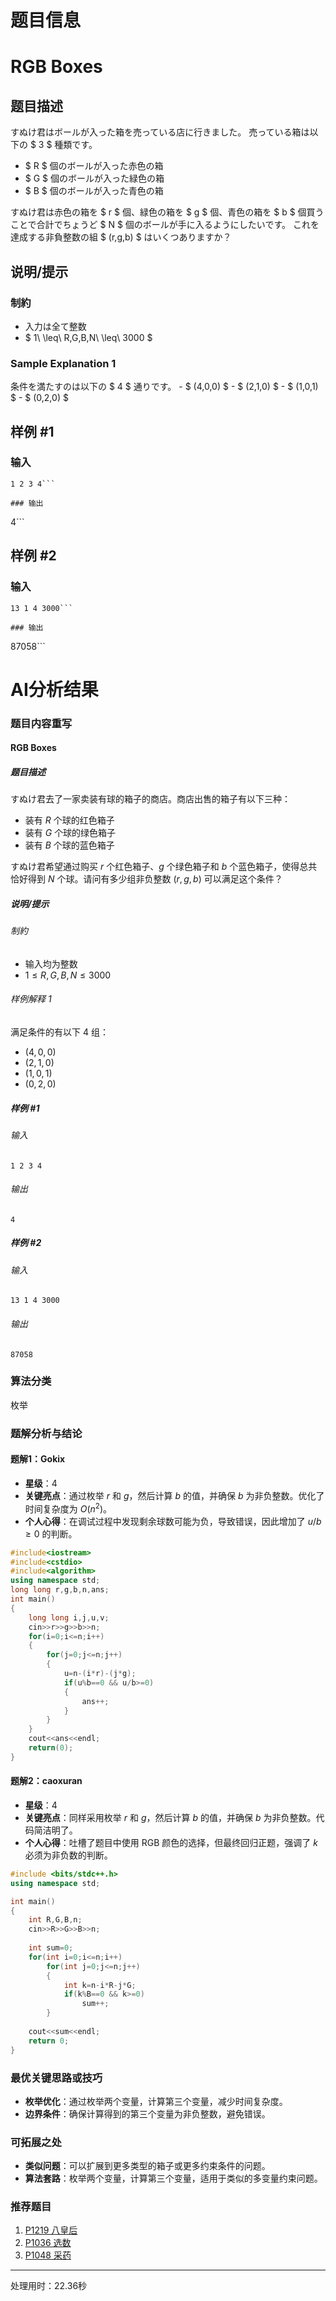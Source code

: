 # 题目信息

# RGB Boxes

## 题目描述

[problemUrl]: https://atcoder.jp/contests/diverta2019/tasks/diverta2019_b

すぬけ君はボールが入った箱を売っている店に行きました。 売っている箱は以下の $ 3 $ 種類です。

- $ R $ 個のボールが入った赤色の箱
- $ G $ 個のボールが入った緑色の箱
- $ B $ 個のボールが入った青色の箱

すぬけ君は赤色の箱を $ r $ 個、緑色の箱を $ g $ 個、青色の箱を $ b $ 個買うことで合計でちょうど $ N $ 個のボールが手に入るようにしたいです。 これを達成する非負整数の組 $ (r,g,b) $ はいくつありますか？

## 说明/提示

### 制約

- 入力は全て整数
- $ 1\ \leq\ R,G,B,N\ \leq\ 3000 $

### Sample Explanation 1

条件を満たすのは以下の $ 4 $ 通りです。 - $ (4,0,0) $ - $ (2,1,0) $ - $ (1,0,1) $ - $ (0,2,0) $

## 样例 #1

### 输入

```
1 2 3 4```

### 输出

```
4```

## 样例 #2

### 输入

```
13 1 4 3000```

### 输出

```
87058```

# AI分析结果

### 题目内容重写

#### RGB Boxes

##### 题目描述

すぬけ君去了一家卖装有球的箱子的商店。商店出售的箱子有以下三种：

- 装有 $R$ 个球的红色箱子
- 装有 $G$ 个球的绿色箱子
- 装有 $B$ 个球的蓝色箱子

すぬけ君希望通过购买 $r$ 个红色箱子、$g$ 个绿色箱子和 $b$ 个蓝色箱子，使得总共恰好得到 $N$ 个球。请问有多少组非负整数 $(r,g,b)$ 可以满足这个条件？

##### 说明/提示

###### 制約

- 输入均为整数
- $1 \leq R,G,B,N \leq 3000$

###### 样例解释 1

满足条件的有以下 $4$ 组：
- $(4,0,0)$
- $(2,1,0)$
- $(1,0,1)$
- $(0,2,0)$

##### 样例 #1

###### 输入

```
1 2 3 4
```

###### 输出

```
4
```

##### 样例 #2

###### 输入

```
13 1 4 3000
```

###### 输出

```
87058
```

### 算法分类
枚举

### 题解分析与结论

#### 题解1：Gokix
- **星级**：4
- **关键亮点**：通过枚举 $r$ 和 $g$，然后计算 $b$ 的值，并确保 $b$ 为非负整数。优化了时间复杂度为 $O(n^2)$。
- **个人心得**：在调试过程中发现剩余球数可能为负，导致错误，因此增加了 $u/b \geq 0$ 的判断。

```cpp
#include<iostream>
#include<cstdio>
#include<algorithm>
using namespace std;
long long r,g,b,n,ans;
int main()
{
    long long i,j,u,v;
    cin>>r>>g>>b>>n;
    for(i=0;i<=n;i++)
    {
        for(j=0;j<=n;j++)
        {
            u=n-(i*r)-(j*g);
            if(u%b==0 && u/b>=0)
            {
                ans++;
            }
        }
    }
    cout<<ans<<endl;
    return(0);
}
```

#### 题解2：caoxuran
- **星级**：4
- **关键亮点**：同样采用枚举 $r$ 和 $g$，然后计算 $b$ 的值，并确保 $b$ 为非负整数。代码简洁明了。
- **个人心得**：吐槽了题目中使用 RGB 颜色的选择，但最终回归正题，强调了 $k$ 必须为非负数的判断。

```cpp
#include <bits/stdc++.h>
using namespace std;

int main()
{
    int R,G,B,n;
    cin>>R>>G>>B>>n;
    
    int sum=0;
    for(int i=0;i<=n;i++)
        for(int j=0;j<=n;j++)
        {
            int k=n-i*R-j*G;
            if(k%B==0 && k>=0)
                sum++;
        }
    
    cout<<sum<<endl;
    return 0;
}
```

### 最优关键思路或技巧
- **枚举优化**：通过枚举两个变量，计算第三个变量，减少时间复杂度。
- **边界条件**：确保计算得到的第三个变量为非负整数，避免错误。

### 可拓展之处
- **类似问题**：可以扩展到更多类型的箱子或更多约束条件的问题。
- **算法套路**：枚举两个变量，计算第三个变量，适用于类似的多变量约束问题。

### 推荐题目
1. [P1219 八皇后](https://www.luogu.com.cn/problem/P1219)
2. [P1036 选数](https://www.luogu.com.cn/problem/P1036)
3. [P1048 采药](https://www.luogu.com.cn/problem/P1048)

---
处理用时：22.36秒